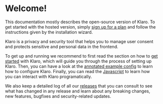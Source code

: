 # Welcome!

<div class="message is-info">
    <div class="message-body">
        This documentation mostly describes the open-source version of Klaro. To get started with the hosted version, simply <a href="{% if lang == 'de' %}https://heyklaro.com/de/preise{%else%}https://heyklaro.com/pricing{%endif%}">sign up for a plan</a> and follow the instructions given by the installation wizard.
    </div>
</div>


Klaro is a privacy and security tool that helps you to manage user consent and protects sensitive and personal data in the frontend.

To get up and running we recommend to first read the section on how to [get started]({{'getting-started'|href}}) with Klaro, which will guide you through the process of setting up Klaro. Then, you can have a look at the [annotated example config]({{'integration.annotated-config'|href}}) to learn how to configure Klaro. Finally, you can read the [Javascript]({{'api.js-api'|href}}) to learn how you can interact with Klaro programatically.

We also keep a detailed log of all our [releases]({{'releases'|href}}) that you can consult to see what has changed in any release and learn about any breaking changes, new features, bugfixes and security-related updates.
